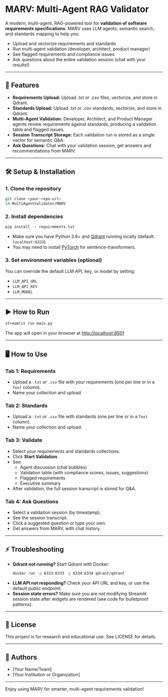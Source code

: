 # MARV: Multi-Agent RAG Validator

A modern, multi-agent, RAG-powered tool for **validation of software requirements specifications**. MARV uses LLM agents, semantic search, and standards mapping to help you:

- Upload and vectorize requirements and standards
- Run multi-agent validation (developer, architect, product manager)
- See flagged requirements and compliance issues
- Ask questions about the entire validation session (chat with your results!)

---

## 🚀 Features

- **Requirements Upload:** Upload .txt or .csv files, vectorize, and store in Qdrant.
- **Standards Upload:** Upload .txt or .csv standards, vectorize, and store in Qdrant.
- **Multi-Agent Validation:** Developer, Architect, and Product Manager agents review requirements against standards, producing a validation table and flagged issues.
- **Session Transcript Storage:** Each validation run is stored as a single vector for semantic Q&A.
- **Ask Questions:** Chat with your validation session, get answers and recommendations from MARV.

---

## 🛠️ Setup & Installation

### 1. **Clone the repository**

```bash
git clone <your-repo-url>
cd MultiAgentValidator/MARV
```

### 2. **Install dependencies**

```bash
pip install -r requirements.txt
```

- Make sure you have Python 3.9+ and [Qdrant](https://qdrant.tech/documentation/quick-start/) running locally (default: `localhost:6333`).
- You may need to install [PyTorch](https://pytorch.org/get-started/locally/) for sentence-transformers.

### 3. **Set environment variables (optional)**

You can override the default LLM API, key, or model by setting:

- `LLM_API_URL`
- `LLM_API_KEY`
- `LLM_MODEL`

---

## ▶️ How to Run

```bash
streamlit run main.py
```

The app will open in your browser at [http://localhost:8501](http://localhost:8501)

---

## 🖥️ How to Use

### **Tab 1: Requirements**
- Upload a `.txt` or `.csv` file with your requirements (one per line or in a `Text` column).
- Name your collection and upload.

### **Tab 2: Standards**
- Upload a `.txt` or `.csv` file with standards (one per line or in a `Text` column).
- Name your collection and upload.

### **Tab 3: Validate**
- Select your requirements and standards collections.
- Click **Start Validation**.
- See:
  - Agent discussion (chat bubbles)
  - Validation table (with compliance scores, issues, suggestions)
  - Flagged requirements
  - Executive summary
- After validation, the full session transcript is stored for Q&A.

### **Tab 4: Ask Questions**
- Select a validation session (by timestamp).
- See the session transcript.
- Click a suggested question or type your own.
- Get answers from MARV, with chat history.

---

## ⚡ Troubleshooting

- **Qdrant not running?** Start Qdrant with Docker:
  ```bash
  docker run -p 6333:6333 -p 6334:6334 qdrant/qdrant
  ```
- **LLM API not responding?** Check your API URL and key, or use the default public endpoint.
- **Session state errors?** Make sure you are not modifying Streamlit session state after widgets are rendered (see code for bulletproof patterns).

---

## 📄 License

This project is for research and educational use. See LICENSE for details.

---

## 🤖 Authors

- [Your Name/Team]
- [Your Institution or Organization]

---

Enjoy using MARV for smarter, multi-agent requirements validation! 